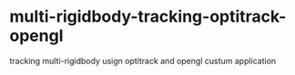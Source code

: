 # multi-rigidbody-tracking-optitrack-opengl
tracking multi-rigidbody usign optitrack and opengl custum application

